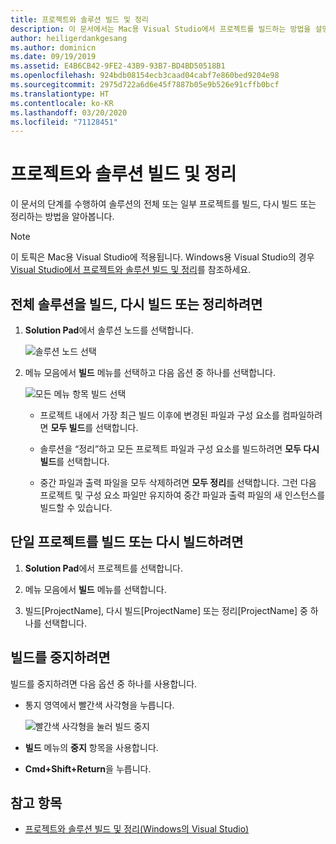 ```yaml
---
title: 프로젝트와 솔루션 빌드 및 정리
description: 이 문서에서는 Mac용 Visual Studio에서 프로젝트를 빌드하는 방법을 설명합니다.
author: heiligerdankgesang
ms.author: dominicn
ms.date: 09/19/2019
ms.assetid: E4B6CB42-9FE2-43B9-93B7-BD4BD50518B1
ms.openlocfilehash: 924bdb08154ecb3caad04cabf7e860bed9204e98
ms.sourcegitcommit: 2975d722a6d6e45f7887b05e9b526e91cffb0bcf
ms.translationtype: HT
ms.contentlocale: ko-KR
ms.lasthandoff: 03/20/2020
ms.locfileid: "71128451"
---
```

# <a name="building-and-cleaning-projects-and-solutions"></a>프로젝트와 솔루션 빌드 및 정리

이 문서의 단계를 수행하여 솔루션의 전체 또는 일부 프로젝트를 빌드, 다시 빌드 또는 정리하는 방법을 알아봅니다.

> [!NOTE]
> 이 토픽은 Mac용 Visual Studio에 적용됩니다. Windows용 Visual Studio의 경우 [Visual Studio에서 프로젝트와 솔루션 빌드 및 정리](/visualstudio/ide/building-and-cleaning-projects-and-solutions-in-visual-studio)를 참조하세요.

## <a name="to-build-rebuild-or-clean-an-entire-solution"></a>전체 솔루션을 빌드, 다시 빌드 또는 정리하려면

1. **Solution Pad**에서 솔루션 노드를 선택합니다.

    ![솔루션 노드 선택](media/compiling-and-building-image1.png)

2. 메뉴 모음에서 **빌드** 메뉴를 선택하고 다음 옵션 중 하나를 선택합니다.

    ![모든 메뉴 항목 빌드 선택](media/compiling-and-building-image2.png)

    * 프로젝트 내에서 가장 최근 빌드 이후에 변경된 파일과 구성 요소를 컴파일하려면 **모두 빌드**를 선택합니다.

    * 솔루션을 “정리”하고 모든 프로젝트 파일과 구성 요소를 빌드하려면 **모두 다시 빌드**를 선택합니다.

    * 중간 파일과 출력 파일을 모두 삭제하려면 **모두 정리**를 선택합니다. 그런 다음 프로젝트 및 구성 요소 파일만 유지하여 중간 파일과 출력 파일의 새 인스턴스를 빌드할 수 있습니다.

## <a name="to-build-or-rebuild-a-single-project"></a>단일 프로젝트를 빌드 또는 다시 빌드하려면

1. **Solution Pad**에서 프로젝트를 선택합니다.

2. 메뉴 모음에서 **빌드** 메뉴를 선택합니다.

3. 빌드[ProjectName], 다시 빌드[ProjectName] 또는 정리[ProjectName] 중 하나를 선택합니다.

## <a name="to-stop-a-build"></a>빌드를 중지하려면

빌드를 중지하려면 다음 옵션 중 하나를 사용합니다.

* 통지 영역에서 빨간색 사각형을 누릅니다.

    ![빨간색 사각형을 눌러 빌드 중지](media/compiling-and-building-image3.png)

* **빌드** 메뉴의 **중지** 항목을 사용합니다.

* **Cmd+Shift+Return**을 누릅니다.

## <a name="see-also"></a>참고 항목

- [프로젝트와 솔루션 빌드 및 정리(Windows의 Visual Studio)](/visualstudio/ide/building-and-cleaning-projects-and-solutions-in-visual-studio)